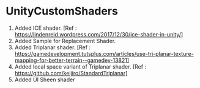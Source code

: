 # UnityCustomShaders
1. Added ICE shader. [Ref : https://lindenreid.wordpress.com/2017/12/30/ice-shader-in-unity/]
2. Added Sample for Replacement Shader.
3. Added Triplanar shader. [Ref : https://gamedevelopment.tutsplus.com/articles/use-tri-planar-texture-mapping-for-better-terrain--gamedev-13821]
4. Added local space variant of Triplanar shader. [Ref : https://github.com/keijiro/StandardTriplanar]
5. Added UI Sheen shader
